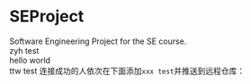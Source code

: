 # SEProject

Software Engineering Project for the SE course.   
zyh test  
hello world  
ttw test
连接成功的人依次在下面添加`xxx test`并推送到远程仓库：
